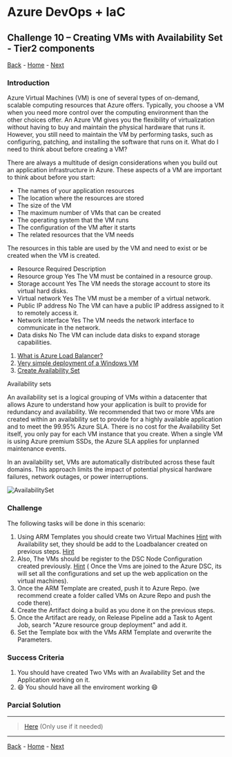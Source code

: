 # Azure DevOps + IaC

## Challenge 10 – Creating VMs with Availability Set - Tier2 components
[Back](challenge09.md) - [Home](/readme.md) - [Next](Solutions.md)


### Introduction

Azure Virtual Machines (VM) is one of several types of on-demand, scalable computing resources that Azure offers. Typically, you choose a VM when you need more control over the computing environment than the other choices offer.
An Azure VM gives you the flexibility of virtualization without having to buy and maintain the physical hardware that runs it. However, you still need to maintain the VM by performing tasks, such as configuring, patching, and installing the software that runs on it.
What do I need to think about before creating a VM?

There are always a multitude of design considerations when you build out an application infrastructure in Azure. These aspects of a VM are important to think about before you start:

- The names of your application resources
- The location where the resources are stored
- The size of the VM
- The maximum number of VMs that can be created
- The operating system that the VM runs
- The configuration of the VM after it starts
- The related resources that the VM needs

The resources in this table are used by the VM and need to exist or be created when the VM is created.

- Resource	Required	Description
- Resource group	Yes	The VM must be contained in a resource group.
- Storage account	Yes	The VM needs the storage account to store its virtual hard disks.
- Virtual network	Yes	The VM must be a member of a virtual network.
- Public IP address	No	The VM can have a public IP address assigned to it to remotely access it.
- Network interface	Yes	The VM needs the network interface to communicate in the network.
- Data disks	No	The VM can include data disks to expand storage capabilities.

1. [What is Azure Load Balancer?](https://docs.microsoft.com/en-us/azure/load-balancer/load-balancer-overview)
2. [Very simple deployment of a Windows VM](https://github.com/Azure/azure-quickstart-templates/tree/master/101-vm-simple-windows)
3. [Create Availability Set](https://github.com/Azure/azure-quickstart-templates/tree/master/101-availability-set-create-3FDs-20UDs)

Availability sets

An availability set is a logical grouping of VMs within a datacenter that allows Azure to understand how your application is built to provide for redundancy and availability. We recommended that two or more VMs are created within an availability set to provide for a highly available application and to meet the 99.95% Azure SLA. There is no cost for the Availability Set itself, you only pay for each VM instance that you create. When a single VM is using Azure premium SSDs, the Azure SLA applies for unplanned maintenance events.

In an availability set, VMs are automatically distributed across these fault domains. This approach limits the impact of potential physical hardware failures, network outages, or power interruptions.

![AvailabilitySet](https://docs.microsoft.com/en-us/azure/includes/media/virtual-machines-common-manage-availability/md-fd-updated.png)


### Challenge

The following tasks will be done in this scenario:

1. Using ARM Templates you should create two Virtual Machines [Hint](https://docs.microsoft.com/en-us/azure/azure-resource-manager/resource-group-create-multiple) with Availability set, they should be add to the Loadbalancer created on previous steps. [Hint](https://stackoverflow.com/questions/54551804/adding-an-existing-vms-to-the-azure-load-balancer-through-arm-templates)
2. Also, The VMs should be register to the DSC Node Configuration created previously. [Hint](../Help/VM.json) ( Once the Vms are joined to the Azure DSC, its will set all the configurations and set up the web application on the virtual machines).
3. Once the ARM Template are created, push it to Azure Repo. (we recommend create a folder called VMs on Azure Repo and push the code there).
4. Create the Artifact doing a build as you done it on the previous steps.
5. Once the Artifact are ready, on Release Pipeline add a Task to Agent Job, search "Azure resource group deployment" and add it.
6. Set the Template box with the VMs ARM Template and overwrite the Parameters.

### Success Criteria

1. You should have created Two VMs with an Availability Set and the Application working on it.
2. :smile: You should have all the enviroment working :smile:


### Parcial Solution 
----
> [Here](CH10-parcialsolution.md) (Only use if it needed)
----

[Back](challenge09.md) - [Home](../../readme.md) - [Next](Solutions.md)
